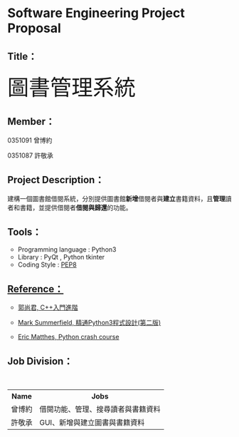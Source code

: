 # Software Engineering Project Proposal

<h2>Title：</h2>
<p><font size = "12">圖書管理系統</font></p>

<h2>Member：</h2>
<p>0351091 曾博約</p>
<p>0351087 許敬承</p>

<h2>Project Description：</h2>
<p>建構一個圖書館借閱系統，分別提供圖書館<b>新增</b>借閱者與<b>建立</b>書籍資料，且<b>管理</b>讀者和書籍，並提供借閱者<b>借閱與歸還</b>的功能。</p>


<h2>Tools：</h2>
<ul style="list-style-type:circle"> 
  <li>Programming language : Python3</li>
  <li>Library : PyQt , Python tkinter</li>
  <li>Coding Style : <a href = "http://nanshu.wang/post/2015-07-04/"> PEP8 </li>
</ul>

<h2>Reference：</h2>
<ul style="list-style-type:circle"> 
  <li><p><a href="https://www.tenlong.com.tw/products/9789866482090">郭尚君, C++入門進階</a></li>
  <li><p><a href="http://www.books.com.tw/products/0010488305">Mark Summerfield, 精通Python3程式設計(第二版)</a></li>
  <li><a href="http://www.books.com.tw/products/F013396374">Eric Matthes, Python crash course</a></li>
</ul>

<h2>Job Division：</h2>
<table style="width:100%">
  <tr>
    <th>Name</th>
    <th>Jobs</th> 
  </tr>
  <tr>
    <td>曾博約</td>
    <td>借閱功能、管理、搜尋讀者與書籍資料</td>
  </tr>
  <tr>
    <td>許敬承</td>
    <td>GUI、新增與建立圖書與書籍資料</td>   
  </tr>
</table>
